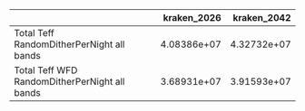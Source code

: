|                                               |   kraken_2026 |   kraken_2042 |
|:----------------------------------------------|--------------:|--------------:|
| Total Teff RandomDitherPerNight all bands     |   4.08386e+07 |   4.32732e+07 |
| Total Teff WFD RandomDitherPerNight all bands |   3.68931e+07 |   3.91593e+07 |
